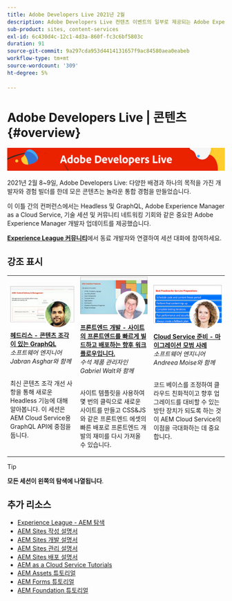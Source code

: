 ```yaml
---
title: Adobe Developers Live 2021년 2월
description: Adobe Developers Live 컨텐츠 이벤트의 일부로 제공되는 Adobe Experience Manager Sites에 대한 비디오 및 튜토리얼 모음입니다.
sub-product: sites, content-services
exl-id: 6c430d4c-12c1-4d3a-860f-fc3c6bf5803c
duration: 91
source-git-commit: 9a297cda953d4414131657f9ac84580aea0eabeb
workflow-type: tm+mt
source-wordcount: '309'
ht-degree: 5%

---
```


# Adobe Developers Live | 콘텐츠 {#overview}

<img alt="Adobe Developers Live" src="/help/adobe-developers-live/assets/adl.png" />

2021년 2월 8~9일, Adobe Developers Live: 다양한 배경과 하나의 목적을 가진 개발자와 경험 빌더를 한데 모은 콘텐츠는 놀라운 통합 경험을 만들었습니다.

이 이틀 간의 컨퍼런스에서는 Headless 및 GraphQL, Adobe Experience Manager as a Cloud Service, 기술 세션 및 커뮤니티 네트워킹 기회와 같은 중요한 Adobe Experience Manager 개발자 업데이트를 제공했습니다.

**[Experience League 커뮤니티](https://adobe.ly/36Yd3v6)**&#x200B;에서 동료 개발자와 연결하여 세션 대화에 참여하세요.

## 강조 표시

<table>
  <tr>
   <td>
      <a href="headless-graphql-content-fragments.md">
      <img alt="헤드리스 - 콘텐츠 조각이 있는 GraphQL" src="/help/adobe-developers-live/assets/jabran.png"/>
      </a>
      <div>
         <a href="headless-graphql-content-fragments.md"><strong>헤드리스 - 콘텐츠 조각이 있는 GraphQL</strong></a>         
         <br/><em>소프트웨어 엔지니어 Jabran Asghar와 함께</em>
      </div>
      <p>
        <br/>
         최신 콘텐츠 조각 개선 사항을 통해 새로운 Headless 기능에 대해 알아봅니다. 이 세션은 AEM Cloud Service용 GraphQL API에 중점을 둡니다.
      </p>
     </td>   
     <td>
      <a href="rapid-frontend-devlopment.md">
      <img alt="프론트엔드 개발 - 사이트의 프론트엔드를 빠르게 구축하고 배포하는 향후 워크플로우입니다." src="/help/adobe-developers-live/assets/gabriel.png"/>
      </a>
      <div>
         <a href="rapid-frontend-devlopment.md"><strong>프론트엔드 개발 - 사이트의 프론트엔드를 빠르게 빌드하고 배포하는 향후 워크플로우입니다.</strong></a>
         <br/><em>수석 제품 관리자인 Gabriel Walt와 함께</em>
      </div>
      <p>
        <br/>
         사이트 템플릿을 사용하여 몇 번의 클릭으로 새로운 사이트를 만들고 CSS&amp;JS와 같은 프론트엔드 에셋의 빠른 배포로 프론트엔드 개발의 재미를 다시 가져올 수 있습니다.
      </p>
   </td>
   </td>
     <td>
      <a href="get-ready-aem-cloud.md">
      <img alt="Cloud Service 준비 - 마이그레이션 모범 사례" src="/help/adobe-developers-live/assets/andreea.png"/>
      </a>
      <div>
         <a href="get-ready-aem-cloud.md"><strong>Cloud Service 준비 - 마이그레이션 모범 사례</strong></a>
         <br/><em>소프트웨어 엔지니어 Andreea Moise와 함께</em>
      </div>
      <p>
        <br/>
         코드 베이스를 조정하여 클라우드 친화적이고 향후 업그레이드를 대비할 수 있는 방탄 장치가 되도록 하는 것이 AEM Cloud Service의 이점을 극대화하는 데 중요합니다.
      </p>
   </td>
  </tr>
</table>

>[!TIP]
>
>**모든 세션이 왼쪽의 탐색에 나열됩니다**.

## 추가 리소스

* [Experience League - AEM 탐색](https://experienceleague.adobe.com/#recommended/solutions/experience-manager)
* [AEM Sites 작성 설명서](https://experienceleague.adobe.com/docs/experience-manager-65/authoring/home.html)
* [AEM Sites 개발 설명서](https://experienceleague.adobe.com/docs/experience-manager-65/developing/home.html)
* [AEM Sites 관리 설명서](https://experienceleague.adobe.com/docs/experience-manager-65/administering/home.html)
* [AEM Sites 배포 설명서](https://experienceleague.adobe.com/docs/experience-manager-65/deploying/home.html)
* [AEM as a Cloud Service Tutorials](https://experienceleague.adobe.com/docs/experience-manager-learn/cloud-service/overview.html?lang=ko-KR)
* [AEM Assets 튜토리얼](https://experienceleague.adobe.com/docs/experience-manager-learn/assets/overview.html)
* [AEM Forms 튜토리얼](https://experienceleague.adobe.com/docs/experience-manager-learn/forms/overview.html)
* [AEM Foundation 튜토리얼](https://experienceleague.adobe.com/docs/experience-manager-learn/foundation/overview.html)
